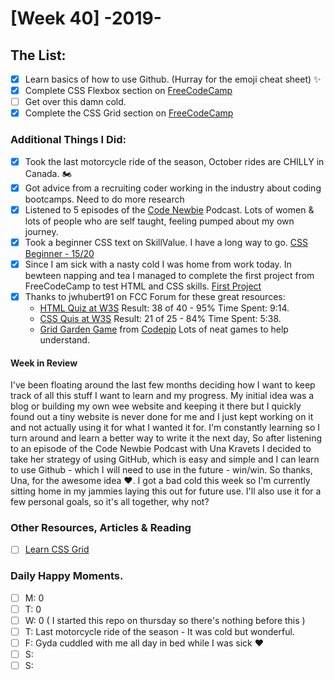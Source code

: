 # [Week 40] -2019-

## The List:
- [x] Learn basics of how to use Github. (Hurray for the emoji cheat sheet) :sparkles:
- [x] Complete CSS Flexbox section on [FreeCodeCamp](https://learn.freecodecamp.org/responsive-web-design/css-flexbox) 
- [ ] Get over this damn cold.
- [x] Complete the CSS Grid section on [FreeCodeCamp](https://learn.freecodecamp.org/responsive-web-design/css-grid)

### Additional Things I Did:
- [x] Took the last motorcycle ride of the season, October rides are CHILLY in Canada. :motorcycle:
- [x] Got advice from a recruiting coder working in the industry about coding bootcamps. Need to do more research
- [x] Listened to 5 episodes of the [Code Newbie](https://www.codenewbie.org/podcast) Podcast. Lots of women & lots of people who are self taught, feeling pumped about my own journey.
- [x] Took a beginner CSS text on SkillValue. I have a long way to go. [CSS Beginner - 15/20](https://skillvalue.com/en/certificate/BXtEOUCibQEQUt2xrdgu4OWITYHHf2iNtGIWGPO4JnIRjhy1ntshmKPMV6HK)
- [x] Since I am sick with a nasty cold I was home from work today. In bewteen napping and tea I managed to complete the first project from FreeCodeCamp to test HTML and CSS skills. [First Project](https://codepen.io/Aries17/pen/mdbZpRd)
- [x] Thanks to jwhubert91 on FCC Forum for these great resources:
    - [HTML Quiz at W3S](https://www.w3schools.com/html/html_quiz.asp) Result: 38 of 40 - 95% Time Spent: 9:14.
    - [CSS Quis at W3S](https://www.w3schools.com/css/css_quiz.asp) Result: 21 of 25 - 84% Time Spent: 5:38.
    - [Grid Garden Game](https://cssgridgarden.com/) from [Codepip](https://codepip.com/games/) Lots of neat games to help understand.

#### Week in Review
I've been floating around the last few months deciding how I want to keep track of all this stuff I want to learn and my progress.
My initial idea was a blog or building my own wee website and keeping it there but I quickly found out a tiny website is never done for me and I just kept working on it and not actually using it for what I wanted it for. I'm constantly learning so I turn around and learn a better way to write it the next day,
So after listening to an episode of the Code Newbie Podcast with Una Kravets I decided to take her strategy of using GitHub, which is easy and simple and I can learn to use Github - which I will need to use in the future - win/win.
So thanks, Una, for the awesome idea :heart:. 
I got a bad cold this week so I'm currently sitting home in my jammies laying this out for future use. I'll also use it for a few personal goals, so it's all together, why not?

### Other Resources, Articles & Reading
- [ ] [Learn CSS Grid](https://learncssgrid.com/)

### Daily Happy Moments.
- [ ] M: 0
- [ ] T: 0
- [ ] W: 0 ( I started this repo on thursday so there's nothing before this )
- [ ] T: Last motorcycle ride of the season - It was cold but wonderful.
- [ ] F: Gyda cuddled with me all day in bed while I was sick :heart:
- [ ] S:
- [ ] S: 
